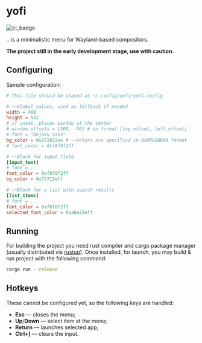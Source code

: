 # yofi

![ci_badge](https://github.com/l4l/yofi/workflows/CI/badge.svg?branch=master)

.. is a minimalistic menu for Wayland-based compositors.

**The project still in the early development stage, use with caution.**

## Configuring

Sample configuration:

```toml
# This file should be placed at ~/.config/yofi/yofi.config

# ~~Global values, used as fallback if needed
width = 400
height = 512
# if unset, places window at the center
# window_offsets = [500, -50] # in format [top_offset, left_offset]
# font = "DejaVu Sans"
bg_color = 0x272822ee # ~~colors are specified in 0xRRGGBBAA format
# font_color = 0xf8f8f2ff

# ~~Block for input field
[input_text]
# font = ...
font_color = 0xf8f8f2ff
bg_color = 0x75715eff

# ~~Block for a list with search results
[list_items]
# font = ...
font_color = 0xf8f8f2ff
selected_font_color = 0xa6e22eff
```

## Running

For building the project you need rust compiler and cargo package manager
(usually distributed via [rustup](https://rustup.rs/)). Once installed, for
launch, you may build & run project with the following command:

```bash
cargo run --release
```

## Hotkeys

These cannot be configured yet, so the following keys are handled:

- **Esc** — closes the menu;
- **Up**/**Down** — select item at the menu;
- **Return** — launches selected app;
- **Ctrl+]** — clears the input.
